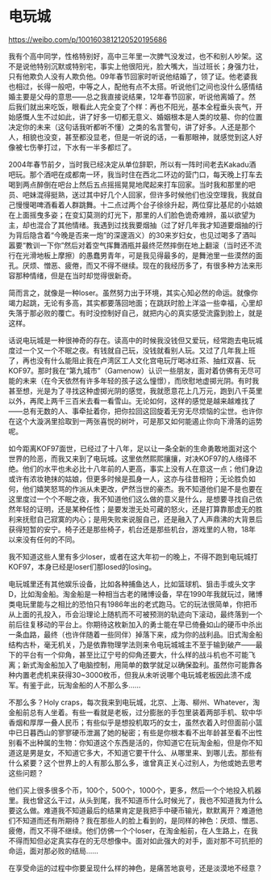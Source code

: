 # 电玩城

https://weibo.com/p/1001603812120520195686

我有个高中同学，性格特别好，高中三年里一次脾气没发过，也不和别人吵架。这不是说他特别沉默或特别宅，事实上他很阳光，脸大嘴大，当过班长；身强力壮，只有他欺负人没有人欺负他。09年春节回家时听说他结婚了，领了证。他老婆我也相过，长得一般吧，中等之人，配他有点不太搭。听说他们之间也没什么感情结婚主要是父母的意思——总之我直接说结果，12年春节回家，听说他离婚了。然后我们就出来吃饭，眼看此人完全变了个样：再也不阳光，基本全程垂头丧气，开始感慨人生不过如此，讲了好多一切都无意义、婚姻根本是人类的坟墓、你的位置决定你的未来（这句话我听都听不懂）之类的名言警句，讲了好多。人还是那个人，相貌也没变，甚至都没显老，但是一听说的话，一看那眼神，就感觉到这人好像被七伤拳打过，下水有一半多都烂了。

2004年春节前夕，当时我已经决定从单位辞职，所以有一阵时间老去Kakadu酒吧玩。那个酒吧在成都南一环，我当时住在西北二环边的营门口，每天晚上打车去喝到两点醉倒在吧台上然后五点摇摇晃晃地爬起来打车回家。当时我和那里的吧员、吧妹混得挺熟，送过其中好几个人回家，但许多时候他们也没空理我，我就自己慢慢喝啤酒看着人群跳舞。十二点过两个台子徐徐升起，两位穿比基尼的小姑娘在上面摇曳多姿；在变幻莫测的灯光下，那里的人们脸色诡奇难辨，虽以欲望为主，却也混合了其他情绪。我遇到过找我要烟抽（过了好几年我才知道要烟抽的行为背后隐含着“今晚是否来一炮”的深邃涵义）的30来岁妇女，也见过喝多了酒叫嚣要“教训一下你”然后对着空气挥舞酒瓶并最终茫然摔倒在地上翻滚（当时还不流行在光滑地板上摩擦）的愚蠢男青年，可是我见得最多的，是舞池里一些漠然的面孔。厌烦、憎恶、疲倦，而又不得不继续。现在的我经历多了，有很多种方法来形容那种情绪，但是在当时却觉得很新奇。

简而言之，就像是一种loser。虽然努力出于环境，其实心知必然的命运。就像你竭力起跳，无论有多高，其实都要落回地面；在跳跃时脸上洋溢一些幸福，心里却失落于那必败的覆亡。有时没控制好自己，就把内心的真实感受流露到脸上，就是这样。

话说电玩城是一种很神奇的存在。读高中的时候我没钱但又爱玩，经常跑去电玩城度过一个又一个不眠之夜。有钱就自己玩，没钱就看别人玩。又过了几年我上班了，再也没有什么能阻止我在卢湾区工人文化宫电玩厅喝冰红茶、抽红双喜、玩KOF97。那时我在“第九城市”（Gamenow）认识一些朋友，面对着仿佛有无尽可能的未来（在今天依然有许多年轻的孩子这么憧憬），而欣慰地虚掷光阴。有时我甚至想，光是为了寻找这种虚掷光阴的感觉，我就愿意花上几万元，跑到八千英里以外，再爬上两千三百米去看一看雪山。无论如何，这样的感觉是越来越难找了——总有无数的人、事牵扯着你，把你拉回这回旋着无穷无尽烦恼的尘世。也许你在这个大漩涡里拾取到一两张喜悦的树叶，可是那又如何能遏止你向下滑落的运势呢。

如今距离KOF97面世，已经过了十八年，足以让一条全新的生命勇敢地面对这个世界的险恶，而我又来到了电玩城。这里依然熙熙攘攘，对决KOF97的人络绎不绝。他们的水平也未必比十八年前的人更高，事实上没有人在意这一点；他们身边或许有浓妆艳抹的姑娘，但更多时候是孤身一人，这亦与往昔相符；无论胜负如何，他们嬉笑怒骂的作派从未更改，俨然当世的豪杰。我不知道他们是不是也要在这里度过一个个不眠之夜，我不知道他们这么做的意义是什么，是想要寻找自己依然年轻的证明，还是某种任性；是要发泄无处可藏的怒火，还是打算靠那虚无的胜利来抚慰自己寂寞的内心；是用失败来说服自己，还是融入了人声鼎沸的大背景后获得短暂的安宁。椅子还是那些椅子，机台还是那些机台，游戏里的人物，18年以来没有任何的不同。

我不知道这些人里有多少loser，或者在这大年初一的晚上，不得不跑到电玩城打KOF97，本身已经是loser们那losed的losing。

电玩城里还有其他娱乐设备，比如各种捕鱼达人，比如篮球机、狙击手或头文字D，比如淘金船。淘金船是一种相当古老的赌博设备，早在1990年我就玩过，赌博类电玩里能与之相比的恐怕只有1986年出的老式跑马。它的玩法很简单，你把币从上面的孔投入，币会沿理论上随机而不可被预测的轨迹向下滚动，最终落到一个前后往复移动的平台上。你期待这枚新加入的勇士能在早已倚叠如山的硬币中杀出一条血路，最终（也许伴随着一些同伴）掉落下来，成为你的战利品。旧式淘金船结构古朴，毫无机关，乃是依靠物理学法则来令电玩城城主不至于输到破产——最下的平台有一个仰角，甚至比辽宁号的仰角还要大，什么样的战斗机也不可能飞离；新式淘金船加入了电脑控制，用简单的数学就足以确保盈利。虽然你可能靠各种内置老虎机来获得30~3000枚币，但我从未听说哪个电玩城老板因此溃不成军。有鉴于此，玩淘金船的人不那么多……

不那么多？Holy craps，每次我来到电玩城，北京、上海、柳州、Whatever，淘金船前总有人坐着。有些一看就是老板，过分膨胀的手包里装着两部手机、软中华香烟和厚厚一叠人民币；有些似乎是想投机取巧的女士，虽然衣着入时但面前小篮中已日暮西山的寥寥硬币泄漏了她的秘密；有些是你根本看不出年龄甚至看不出性别看不出种属的生物：你知道这个东西是活的，你知道它在玩淘金船，但是你不知道这是男是女，不知道它多大，不知道它要干什么、从哪里来、到哪儿去。那些有什么紧要？这个世界上的人有那么那么多，谁曾真正关心过别人，为他或她去思考这些问题？

他们买上很多很多个币，100个，500个，1000个，更多，然后一个个地投入机器里。我也曾这么干过，从头到尾，我不知道币什么时候光了，我也不知道我为什么要这么做。难道我不知道最后的结果肯定是我把手中硬币输光，默默离开？难道他们不知道而还有所期待？我在那些人的脸上看到的，是同样的神色：厌烦、憎恶、疲倦，而又不得不继续。他们仿佛一个个loser，在淘金船前，在人生路上，在我不得而知但必定真实存在的无尽想像中。面对如此强大的对手，面对那不可抗拒的命运，面对那必败的结局……

在享受命运的过程中你要呈现什么样的神色，是痛苦地哀号，还是淡漠地不经意？